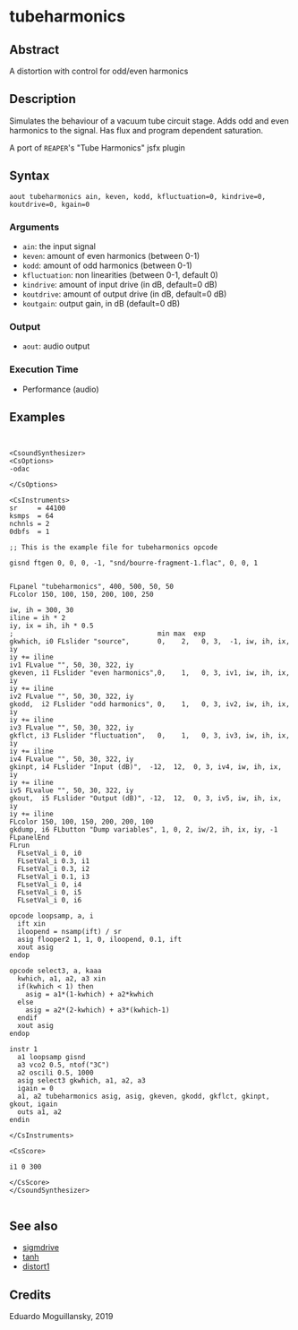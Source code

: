 # tubeharmonics

## Abstract

A distortion with control for odd/even harmonics

## Description

Simulates the behaviour of a vacuum tube circuit stage. Adds odd and 
even harmonics to the signal. Has flux and program dependent saturation.

A port of `REAPER`'s "Tube Harmonics" jsfx plugin
    

## Syntax

```csound
aout tubeharmonics ain, keven, kodd, kfluctuation=0, kindrive=0, koutdrive=0, kgain=0
```
    
### Arguments

* `ain`: the input signal
* `keven`: amount of even harmonics (between 0-1)
* `kodd`: amount of odd harmonics (between 0-1)
* `kfluctuation`: non linearities (between 0-1, default 0)
* `kindrive`: amount of input drive (in dB, default=0 dB)
* `koutdrive`: amount of output drive (in dB, default=0 dB)
* `koutgain`: output gain, in dB (default=0 dB)

### Output

* `aout`: audio output

### Execution Time

* Performance (audio)

## Examples

```csound


<CsoundSynthesizer>
<CsOptions>
-odac 

</CsOptions>

<CsInstruments>
sr     = 44100
ksmps  = 64
nchnls = 2
0dbfs  = 1

;; This is the example file for tubeharmonics opcode

gisnd ftgen 0, 0, 0, -1, "snd/bourre-fragment-1.flac", 0, 0, 1


FLpanel "tubeharmonics", 400, 500, 50, 50
FLcolor 150, 100, 150, 200, 100, 250

iw, ih = 300, 30
iline = ih * 2
iy, ix = ih, ih * 0.5
;                                    min max  exp
gkwhich, i0 FLslider "source",       0,    2,   0, 3,  -1, iw, ih, ix, iy
iy += iline
iv1 FLvalue "", 50, 30, 322, iy
gkeven, i1 FLslider "even harmonics",0,    1,   0, 3, iv1, iw, ih, ix, iy
iy += iline
iv2 FLvalue "", 50, 30, 322, iy
gkodd,  i2 FLslider "odd harmonics", 0,    1,   0, 3, iv2, iw, ih, ix, iy
iy += iline
iv3 FLvalue "", 50, 30, 322, iy
gkflct, i3 FLslider "fluctuation",   0,    1,   0, 3, iv3, iw, ih, ix, iy
iy += iline
iv4 FLvalue "", 50, 30, 322, iy
gkinpt, i4 FLslider "Input (dB)",  -12,  12,  0, 3, iv4, iw, ih, ix, iy
iy += iline
iv5 FLvalue "", 50, 30, 322, iy
gkout,  i5 FLslider "Output (dB)", -12,  12,  0, 3, iv5, iw, ih, ix, iy
iy += iline
FLcolor 150, 100, 150, 200, 200, 100
gkdump, i6 FLbutton "Dump variables", 1, 0, 2, iw/2, ih, ix, iy, -1 
FLpanelEnd
FLrun
  FLsetVal_i 0, i0
  FLsetVal_i 0.3, i1
  FLsetVal_i 0.3, i2
  FLsetVal_i 0.1, i3
  FLsetVal_i 0, i4
  FLsetVal_i 0, i5
  FLsetVal_i 0, i6
  
opcode loopsamp, a, i
  ift xin
  iloopend = nsamp(ift) / sr
  asig flooper2 1, 1, 0, iloopend, 0.1, ift
  xout asig
endop

opcode select3, a, kaaa
  kwhich, a1, a2, a3 xin
  if(kwhich < 1) then
    asig = a1*(1-kwhich) + a2*kwhich
  else
    asig = a2*(2-kwhich) + a3*(kwhich-1)
  endif
  xout asig
endop

instr 1
  a1 loopsamp gisnd
  a3 vco2 0.5, ntof("3C")
  a2 oscili 0.5, 1000
  asig select3 gkwhich, a1, a2, a3
  igain = 0
  a1, a2 tubeharmonics asig, asig, gkeven, gkodd, gkflct, gkinpt, gkout, igain
  outs a1, a2
endin

</CsInstruments>

<CsScore>

i1 0 300

</CsScore>
</CsoundSynthesizer>


```


## See also

* [sigmdrive](sigmdrive.md)
* [tanh](http://www.csounds.com/manual/html/tanh.html)
* [distort1](http://www.csounds.com/manual/html/distort1.html)

## Credits

Eduardo Moguillansky, 2019
